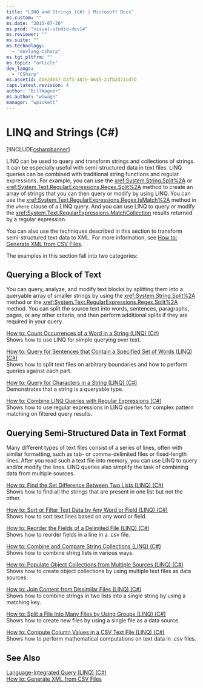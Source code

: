 ```yaml
---
title: "LINQ and Strings (C#) | Microsoft Docs"
ms.custom: ""
ms.date: "2015-07-20"
ms.prod: "visual-studio-dev14"
ms.reviewer: ""
ms.suite: ""
ms.technology: 
  - "devlang-csharp"
ms.tgt_pltfrm: ""
ms.topic: "article"
dev_langs: 
  - "CSharp"
ms.assetid: dbe2d657-b3f3-487e-b645-21fb2d71cd7b
caps.latest.revision: 4
author: "BillWagner"
ms.author: "wiwagn"
manager: "wpickett"
---
```

# LINQ and Strings (C#)
[!INCLUDE[csharpbanner](../../../../includes/csharpbanner.md)]

LINQ can be used to query and transform strings and collections of strings. It can be especially useful with semi-structured data in text files. LINQ queries can be combined with traditional string functions and regular expressions. For example, you can use the <xref:System.String.Split%2A> or <xref:System.Text.RegularExpressions.Regex.Split%2A> method to create an array of strings that you can then query or modify by using LINQ. You can use the <xref:System.Text.RegularExpressions.Regex.IsMatch%2A> method in the `where` clause of a LINQ query. And you can use LINQ to query or modify the <xref:System.Text.RegularExpressions.MatchCollection> results returned by a regular expression.  
  
 You can also use the techniques described in this section to transform semi-structured text data to XML. For more information, see [How to: Generate XML from CSV Files](http://msdn.microsoft.com/library/dd7bab8c-96fa-4343-94d0-9739dd6a74fd).  
  
 The examples in this section fall into two categories:  
  
## Querying a Block of Text  
 You can query, analyze, and modify text blocks by splitting them into a queryable array of smaller strings by using the <xref:System.String.Split%2A> method or the <xref:System.Text.RegularExpressions.Regex.Split%2A> method. You can split the source text into words, sentences, paragraphs, pages, or any other criteria, and then perform additional splits if they are required in your query.  
  
 [How to: Count Occurrences of a Word in a String (LINQ) (C#)](../../../../csharp/programming-guide/concepts/linq/how-to-count-occurrences-of-a-word-in-a-string-linq.md)  
 Shows how to use LINQ for simple querying over text.  
  
 [How to: Query for Sentences that Contain a Specified Set of Words (LINQ) (C#)](../../../../csharp/programming-guide/concepts/linq/how-to-query-for-sentences-that-contain-a-specified-set-of-words-linq.md)  
 Shows how to split text files on arbitrary boundaries and how to perform queries against each part.  
  
 [How to: Query for Characters in a String (LINQ) (C#)](../../../../csharp/programming-guide/concepts/linq/how-to-query-for-characters-in-a-string-linq.md)  
 Demonstrates that a string is a queryable type.  
  
 [How to: Combine LINQ Queries with Regular Expressions (C#)](../../../../csharp/programming-guide/concepts/linq/how-to-combine-linq-queries-with-regular-expressions.md)  
 Shows how to use regular expressions in LINQ queries for complex pattern matching on filtered query results.  
  
## Querying Semi-Structured Data in Text Format  
 Many different types of text files consist of a series of lines, often with similar formatting, such as tab- or comma-delimited files or fixed-length lines. After you read such a text file into memory, you can use LINQ to query and/or modify the lines. LINQ queries also simplify the task of combining data from multiple sources.  
  
 [How to: Find the Set Difference Between Two Lists (LINQ) (C#)](../../../../csharp/programming-guide/concepts/linq/how-to-find-the-set-difference-between-two-lists-linq.md)  
 Shows how to find all the strings that are present in one list but not the other.  
  
 [How to: Sort or Filter Text Data by Any Word or Field (LINQ) (C#)](../../../../csharp/programming-guide/concepts/linq/how-to-sort-or-filter-text-data-by-any-word-or-field-linq.md)  
 Shows how to sort text lines based on any word or field.  
  
 [How to: Reorder the Fields of a Delimited File (LINQ) (C#)](../../../../csharp/programming-guide/concepts/linq/how-to-reorder-the-fields-of-a-delimited-file-linq.md)  
 Shows how to reorder fields in a line in a .csv file.  
  
 [How to: Combine and Compare String Collections (LINQ) (C#)](../../../../csharp/programming-guide/concepts/linq/how-to-combine-and-compare-string-collections-linq.md)  
 Shows how to combine string lists in various ways.  
  
 [How to: Populate Object Collections from Multiple Sources (LINQ) (C#)](../../../../csharp/programming-guide/concepts/linq/how-to-populate-object-collections-from-multiple-sources-linq.md)  
 Shows how to create object collections by using multiple text files as data sources.  
  
 [How to: Join Content from Dissimilar Files (LINQ) (C#)](../../../../csharp/programming-guide/concepts/linq/how-to-join-content-from-dissimilar-files-linq.md)  
 Shows how to combine strings in two lists into a single string by using a matching key.  
  
 [How to: Split a File Into Many Files by Using Groups (LINQ) (C#)](../../../../csharp/programming-guide/concepts/linq/how-to-split-a-file-into-many-files-by-using-groups-linq.md)  
 Shows how to create new files by using a single file as a data source.  
  
 [How to: Compute Column Values in a CSV Text File (LINQ) (C#)](../../../../csharp/programming-guide/concepts/linq/how-to-compute-column-values-in-a-csv-text-file-linq.md)  
 Shows how to perform mathematical computations on text data in .csv files.  
  
## See Also  
 [Language-Integrated Query (LINQ) (C#)](../../../../csharp/programming-guide/concepts/linq/index.md)   
 [How to: Generate XML from CSV Files](http://msdn.microsoft.com/library/dd7bab8c-96fa-4343-94d0-9739dd6a74fd)